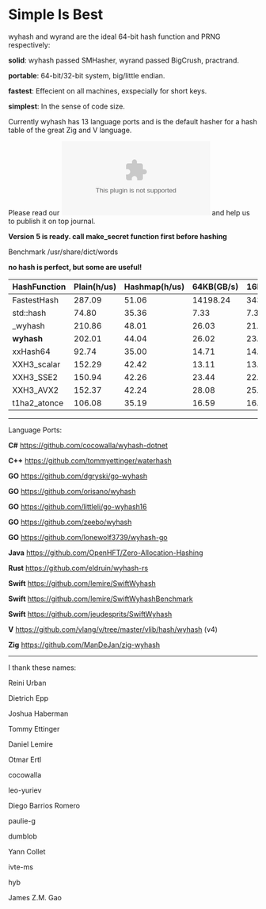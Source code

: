 Simple Is Best
====

wyhash and wyrand are the ideal 64-bit hash function and PRNG respectively: 

**solid**:  wyhash passed SMHasher, wyrand passed BigCrush, practrand.

**portable**: 64-bit/32-bit system, big/little endian.
  
**fastest**:  Effecient on all machines, exspecially for short keys.
  
**simplest**: In the sense of code size.

Currently wyhash has 13 language ports and is the default hasher for a hash table of the great Zig and V language.

Please read our ![manuscript](manuscript.docx) and help us to publish it on top journal.

**Version 5 is ready. call make_secret function first before hashing**

Benchmark /usr/share/dict/words

**no hash is perfect, but some are useful!**

|HashFunction|Plain(h/us)|Hashmap(h/us)|64KB(GB/s)|16MB(GB/s)|
|----|----|----|----|----|
|FastestHash|287.09|51.06|14198.24|3435973.84|
|std::hash|74.80|35.36|7.33|7.37|
|_wyhash|210.86|48.01|26.03|21.53|
|**wyhash**|202.01|44.04|26.02|23.01|
|xxHash64|92.74|35.00|14.71|14.59||
|XXH3_scalar|152.29|42.42|13.11|13.11|
|XXH3_SSE2|150.94|42.26|23.44|22.07|
|XXH3_AVX2|152.37|42.24|28.08|25.20|
|t1ha2_atonce|106.08|35.19|16.59|16.29|

----------------------------------------

Language Ports:

**C#**  https://github.com/cocowalla/wyhash-dotnet

**C++**  https://github.com/tommyettinger/waterhash

**GO**  https://github.com/dgryski/go-wyhash

**GO**  https://github.com/orisano/wyhash

**GO** https://github.com/littleli/go-wyhash16

**GO** https://github.com/zeebo/wyhash

**GO** https://github.com/lonewolf3739/wyhash-go

**Java** https://github.com/OpenHFT/Zero-Allocation-Hashing

**Rust**  https://github.com/eldruin/wyhash-rs

**Swift** https://github.com/lemire/SwiftWyhash

**Swift**  https://github.com/lemire/SwiftWyhashBenchmark

**Swift**  https://github.com/jeudesprits/SwiftWyhash

**V** https://github.com/vlang/v/tree/master/vlib/hash/wyhash (v4)

**Zig** https://github.com/ManDeJan/zig-wyhash

----------------------------------------

I thank these names:

Reini Urban

Dietrich Epp

Joshua Haberman

Tommy Ettinger

Daniel Lemire

Otmar Ertl

cocowalla

leo-yuriev

Diego Barrios Romero

paulie-g 

dumblob

Yann Collet

ivte-ms

hyb

James Z.M. Gao
